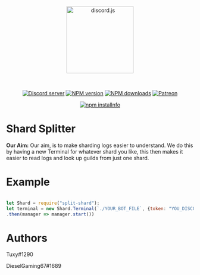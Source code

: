 <div align="center">
  <br />
  <p>
    <a href="https://discord.gg/XsBXVxF"><img src="https://i.imgur.com/6CeKNiI.png" height="180" alt="discord.js" /></a>
  </p>
  <br />
  <p>
    <a href="https://discord.gg/XsBXVxF"><img src="https://discordapp.com/api/guilds/566198007310188554/embed.png" alt="Discord server" /></a>
    <a href="https://www.npmjs.com/package/split-shard"><img src="https://img.shields.io/npm/v/split-shard.svg?maxAge=3600" alt="NPM version" /></a>
    <a href="https://www.npmjs.com/package/split-shard"><img src="https://img.shields.io/npm/dt/split-shard.svg?maxAge=3600" alt="NPM downloads" /></a>
    <a href="https://www.patreon.com/discordjs"><img src="https://img.shields.io/badge/donate-patreon-F96854.svg" alt="Patreon" /></a>
  </p>
  <p>
    <a href="https://nodei.co/npm/split-shard/"><img src="https://nodei.co/npm/split-shard.png?downloads=true&stars=true" alt="npm installnfo" /></a>
  </p>
</div>
  
# Shard Splitter
**Our Aim:**
Our aim, is to make sharding logs easier to understand. We do this by having a new Terminal for whatever shard you like, this then makes it easier to read logs and look up guilds from just one shard.

# Example
```js

let Shard = require("split-shard");
let terminal = new Shard.Terminal(`./YOUR_BOT_FILE`, {token: "YOU_DISCORD_BOT_TOKEN"})
.then(manager => manager.start())
```

# Authors
Tuxy#1290

DieselGaming67#1689
